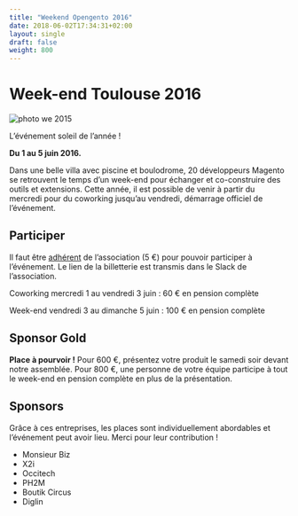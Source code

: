 ```yaml
---
title: "Weekend Opengento 2016"
date: 2018-06-02T17:34:31+02:00
layout: single
draft: false
weight: 800
---
```

# Week-end Toulouse 2016

![photo we 2015](https://raw.githubusercontent.com/opengento/site-opengento/master/static/img/photos/weekend-2016.jpg)

L’événement soleil de l’année !

**Du 1 au 5 juin 2016.**

Dans une belle villa avec piscine et boulodrome, 20 développeurs Magento se retrouvent le temps d’un week-end pour échanger et co-construire des outils et extensions.
Cette année, il est possible de venir à partir du mercredi pour du coworking jusqu’au vendredi, démarrage officiel de l’événement.

## Participer

Il faut être [adhérent](https://www.opengento.fr/association-opengento/) de l’association (5 €) pour pouvoir participer à l’événement. Le lien de la billetterie est transmis dans le Slack de l’association.

Coworking mercredi 1 au vendredi 3 juin : 60 € en pension complète

Week-end vendredi 3 au dimanche 5 juin : 100 € en pension complète

 

## Sponsor Gold

**Place à pourvoir !**
Pour 600 €, présentez votre produit le samedi soir devant notre assemblée.
Pour 800 €, une personne de votre équipe participe à tout le week-end en pension complète en plus de la présentation.

## Sponsors

Grâce à ces entreprises, les places sont individuellement abordables et l’événement peut avoir lieu. Merci pour leur contribution !

- Monsieur Biz
- X2i 
- Occitech 
- PH2M 
- Boutik Circus
- Diglin